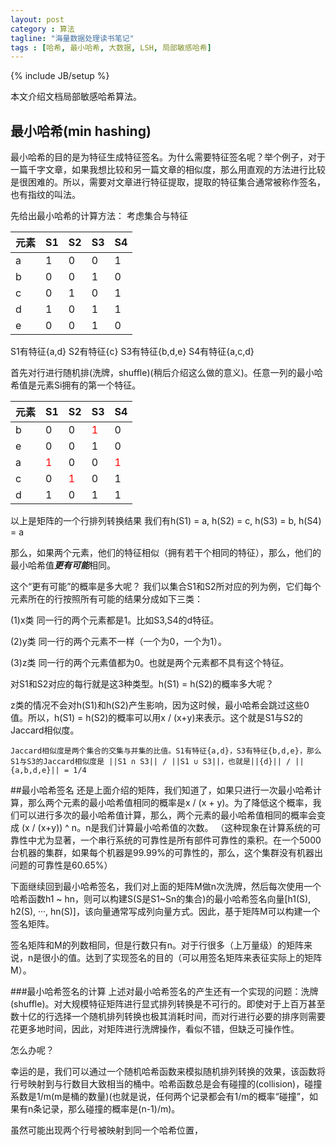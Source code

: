 ```yaml
---
layout: post
category : 算法
tagline: "海量数据处理读书笔记"
tags : [哈希, 最小哈希, 大数据, LSH, 局部敏感哈希]
---
```

{% include JB/setup %}

本文介绍文档局部敏感哈希算法。

## 最小哈希(min hashing)
最小哈希的目的是为特征生成特征签名。为什么需要特征签名呢？举个例子，对于一篇千字文章，如果我想比较和另一篇文章的相似度，那么用直观的方法进行比较是很困难的。所以，需要对文章进行特征提取，提取的特征集合通常被称作签名，也有指纹的叫法。

先给出最小哈希的计算方法：
考虑集合与特征

元素| S1|S2|S3|S4
-----|---|---|---|---
a|1|0|0|1
b|0|0|1|0
c|0|1|0|1
d|1|0|1|1
e|0|0|1|0

S1有特征{a,d}
S2有特征{c}
S3有特征{b,d,e}
S4有特征{a,c,d}

首先对行进行随机排(洗牌，shuffle)(稍后介绍这么做的意义)。任意一列的最小哈希值是元素Si拥有的第一个特征。

元素| S1|S2|S3|S4
-----|---|---|---|---
b|0|0|<font color="#F00">1</font>|0
e|0|0|1|0
a|<font color="#F00">1</font>|0|0|<font color="#F00">1</font>
c|0|<font color="#F00">1</font>|0|1
d|1|0|1|1

以上是矩阵的一个行排列转换结果
我们有h(S1) = a, h(S2) = c, h(S3) = b, h(S4) = a

那么，如果两个元素，他们的特征相似（拥有若干个相同的特征），那么，他们的最小哈希值***更有可能***相同。

这个“更有可能”的概率是多大呢？
我们以集合S1和S2所对应的列为例，它们每个元素所在的行按照所有可能的结果分成如下三类：

(1)x类
	同一行的两个元素都是1。比如S3,S4的d特征。

(2)y类
	同一行的两个元素不一样（一个为0，一个为1）。

(3)z类
	同一行的两个元素值都为0。也就是两个元素都不具有这个特征。

对S1和S2对应的每行就是这3种类型。h(S1) = h(S2)的概率多大呢？

z类的情况不会对h(S1)和h(S2)产生影响，因为这时候，最小哈希会跳过这些0值。所以，h(S1) = h(S2)的概率可以用x / (x+y)来表示。这个就是S1与S2的Jaccard相似度。

	Jaccard相似度是两个集合的交集与并集的比值。S1有特征{a,d}，S3有特征{b,d,e}，那么S1与S3的Jaccard相似度是 ||S1 ∩ S3|| / ||S1 ∪ S3||，也就是||{d}|| / ||{a,b,d,e}|| = 1/4


##最小哈希签名
还是上面介绍的矩阵，我们知道了，如果只进行一次最小哈希计算，那么两个元素的最小哈希值相同的概率是x / (x + y)。为了降低这个概率，我们可以进行多次的最小哈希值计算，那么，两个元素的最小哈希值相同的概率会变成 (x / (x+y)) ^ n。n是我们计算最小哈希值的次数。 （这种现象在计算系统的可靠性中尤为显著，一个串行系统的可靠性是所有部件可靠性的乘积。在一个5000台机器的集群，如果每个机器是99.99%的可靠性的，那么，这个集群没有机器出问题的可靠性是60.65%）

下面继续回到最小哈希签名，我们对上面的矩阵M做n次洗牌，然后每次使用一个哈希函数h1 ~ hn，则可以构建S(S是S1~Sn的集合)的最小哈希签名向量[h1(S), h2(S), ···, hn(S)]，该向量通常写成列向量方式。因此，基于矩阵M可以构建一个签名矩阵。

签名矩阵和M的列数相同，但是行数只有n。对于行很多（上万量级）的矩阵来说，n是很小的值。达到了实现签名的目的（可以用签名矩阵来表征实际上的矩阵M）。

###最小哈希签名的计算
上述对最小哈希签名的产生还有一个实现的问题：洗牌(shuffle)。对大规模特征矩阵进行显式排列转换是不可行的。即使对于上百万甚至数十亿的行选择一个随机排列转换也极其消耗时间，而对行进行必要的排序则需要花更多地时间，因此，对矩阵进行洗牌操作，看似不错，但缺乏可操作性。

怎么办呢？

幸运的是，我们可以通过一个随机哈希函数来模拟随机排列转换的效果，该函数将行号映射到与行数目大致相当的桶中。哈希函数总是会有碰撞的(collision)，碰撞系数是1/m(m是桶的数量)(也就是说，任何两个记录都会有1/m的概率“碰撞”，如果有n条记录，那么碰撞的概率是(n-1)/m)。

虽然可能出现两个行号被映射到同一个哈希位置，
